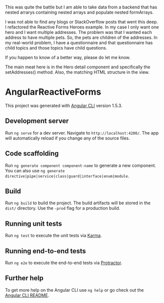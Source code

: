 This was quite the battle but I am able to take data from a backend that has nested arrarys containing nested arrays and populate nested formArrays. 

I was not able to find any blogs or StackOverflow posts that went this deep. I refactored the Reactive Forms Heroes example. In my case I only want one hero and I want multiple addresses. The problem was that I wanted each address to have multiple pets. So, the pets are children of the addresses. In my real-world problem, I have a questionnaire and that questionnaire has child topics and those topics have child questions. 

If you happen to know of a better way, please do let me know. 

The main meat here is in the Hero detail component and specifically the setAddresses() method. Also, the matching HTML structure in the view. 

# AngularReactiveForms

This project was generated with [Angular CLI](https://github.com/angular/angular-cli) version 1.5.3.

## Development server

Run `ng serve` for a dev server. Navigate to `http://localhost:4200/`. The app will automatically reload if you change any of the source files.

## Code scaffolding

Run `ng generate component component-name` to generate a new component. You can also use `ng generate directive|pipe|service|class|guard|interface|enum|module`.

## Build

Run `ng build` to build the project. The build artifacts will be stored in the `dist/` directory. Use the `-prod` flag for a production build.

## Running unit tests

Run `ng test` to execute the unit tests via [Karma](https://karma-runner.github.io).

## Running end-to-end tests

Run `ng e2e` to execute the end-to-end tests via [Protractor](http://www.protractortest.org/).

## Further help

To get more help on the Angular CLI use `ng help` or go check out the [Angular CLI README](https://github.com/angular/angular-cli/blob/master/README.md).
